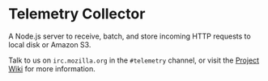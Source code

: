 Telemetry Collector
===================

A Node.js server to receive, batch, and store incoming HTTP requests to
local disk or Amazon S3.

Talk to us on `irc.mozilla.org` in the `#telemetry` channel, or visit the
[Project Wiki][1] for more information.

[1]: https://wiki.mozilla.org/Telemetry/Reboot "Telemetry Reboot wiki"
